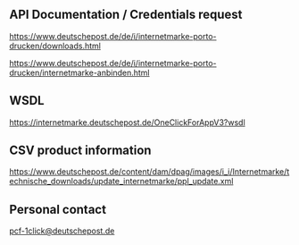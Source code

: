 ## API Documentation / Credentials request

https://www.deutschepost.de/de/i/internetmarke-porto-drucken/downloads.html

https://www.deutschepost.de/de/i/internetmarke-porto-drucken/internetmarke-anbinden.html 


## WSDL
https://internetmarke.deutschepost.de/OneClickForAppV3?wsdl


## CSV product information
https://www.deutschepost.de/content/dam/dpag/images/i_i/Internetmarke/technische_downloads/update_internetmarke/ppl_update.xml


## Personal contact
pcf-1click@deutschepost.de
